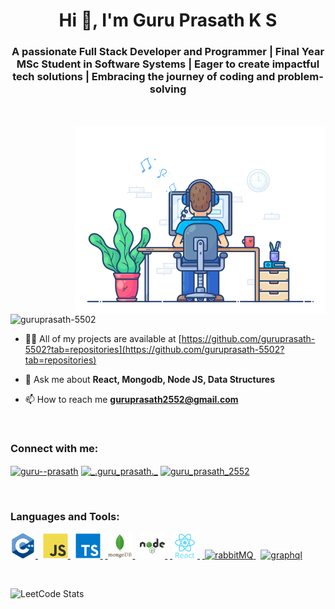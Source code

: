 <h1 align="center">Hi 👋, I'm Guru Prasath K S</h1>
<h3 align="center">A passionate Full Stack Developer and Programmer | Final Year MSc Student in Software Systems | Eager to create impactful tech solutions | Embracing the journey of coding and problem-solving</h3>
<br><br>

<img align="right" alt="coding" width="400" src="https://raw.githubusercontent.com/SupianIDz/SupianIDz/main/coding.gif">

<p align="left"> <img src="https://komarev.com/ghpvc/?username=guruprasath-5502&label=Profile%20views&color=0e75b6&style=flat" alt="guruprasath-5502" /> </p>

- 👨‍💻 All of my projects are available at [https://github.com/guruprasath-5502?tab=repositories](https://github.com/guruprasath-5502?tab=repositories)

- 💬 Ask me about **React, Mongodb, Node JS, Data Structures**

- 📫 How to reach me **guruprasath2552@gmail.com**

<br>
<h3 align="left">Connect with me:</h3>
<p align="left">
<a href="https://linkedin.com/in/guru--prasath" target="blank"><img align="center" src="https://raw.githubusercontent.com/rahuldkjain/github-profile-readme-generator/master/src/images/icons/Social/linked-in-alt.svg" alt="guru--prasath" height="30" width="40" /></a>
<a href="https://instagram.com/_.guru_prasath._" target="blank"><img align="center" src="https://raw.githubusercontent.com/rahuldkjain/github-profile-readme-generator/master/src/images/icons/Social/instagram.svg" alt="_.guru_prasath._" height="30" width="40" /></a>
<a href="https://www.leetcode.com/guru_prasath_2552" target="blank"><img align="center" src="https://raw.githubusercontent.com/rahuldkjain/github-profile-readme-generator/master/src/images/icons/Social/leet-code.svg" alt="guru_prasath_2552" height="30" width="40" /></a>
</p>

<br>
<h3 align="left">Languages and Tools:</h3>
<p align="left"><a href="https://www.w3schools.com/cpp/" target="_blank" rel="noreferrer"> <img src="https://raw.githubusercontent.com/devicons/devicon/master/icons/cplusplus/cplusplus-original.svg" alt="cplusplus" width="40" height="40"/> </a>  &nbsp; <a href="https://developer.mozilla.org/en-US/docs/Web/JavaScript" target="_blank" rel="noreferrer"> <img src="https://raw.githubusercontent.com/devicons/devicon/master/icons/javascript/javascript-original.svg" alt="javascript" width="40" height="40"/> </a>&nbsp; <a href="https://www.typescriptlang.org/" target="_blank" rel="noreferrer"> <img src="https://raw.githubusercontent.com/devicons/devicon/master/icons/typescript/typescript-original.svg" alt="typescript" width="40" height="40"/> </a> &nbsp;<a href="https://www.mongodb.com/" target="_blank" rel="noreferrer"> <img src="https://raw.githubusercontent.com/devicons/devicon/master/icons/mongodb/mongodb-original-wordmark.svg" alt="mongodb" width="40" height="40"/> </a>&nbsp; <a href="https://nodejs.org" target="_blank" rel="noreferrer"> <img src="https://raw.githubusercontent.com/devicons/devicon/master/icons/nodejs/nodejs-original-wordmark.svg" alt="nodejs" width="40" height="40"/> </a>&nbsp;<a href="https://reactjs.org/" target="_blank" rel="noreferrer"> <img src="https://raw.githubusercontent.com/devicons/devicon/master/icons/react/react-original-wordmark.svg" alt="react" width="40" height="40"/> </a> &nbsp;<a href="https://www.rabbitmq.com" target="_blank" rel="noreferrer"> <img src="https://www.vectorlogo.zone/logos/rabbitmq/rabbitmq-icon.svg" alt="rabbitMQ" width="40" height="40"/> </a> &nbsp; <a href="https://graphql.org" target="_blank" rel="noreferrer"> <img src="https://www.vectorlogo.zone/logos/graphql/graphql-icon.svg" alt="graphql" width="40" height="40"/> </a> </p>
<br>


![LeetCode Stats](https://leetcard.jacoblin.cool/guru_prasath_2552?theme=dark&font=Mallanna&ext=heatmap)
